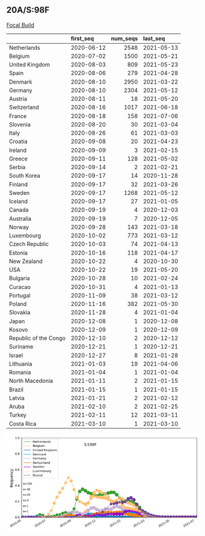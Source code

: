 

## 20A/S:98F
[Focal Build](https://nextstrain.org/groups/neherlab/ncov/S.S98F?c=gt-S_98&f_region=Europe)

|                       | first_seq   |   num_seqs | last_seq   |
|:----------------------|:------------|-----------:|:-----------|
| Netherlands           | 2020-06-12  |       2548 | 2021-05-13 |
| Belgium               | 2020-07-02  |       1500 | 2021-05-21 |
| United Kingdom        | 2020-08-03  |        809 | 2021-05-23 |
| Spain                 | 2020-08-06  |        279 | 2021-04-28 |
| Denmark               | 2020-08-10  |       2950 | 2021-03-22 |
| Germany               | 2020-08-10  |       2304 | 2021-05-12 |
| Austria               | 2020-08-11  |         18 | 2021-05-20 |
| Switzerland           | 2020-08-16  |       1017 | 2021-06-18 |
| France                | 2020-08-18  |        158 | 2021-07-06 |
| Slovenia              | 2020-08-20  |         30 | 2021-03-04 |
| Italy                 | 2020-08-26  |         61 | 2021-03-03 |
| Croatia               | 2020-09-08  |         20 | 2021-04-23 |
| Ireland               | 2020-09-09  |          3 | 2021-02-15 |
| Greece                | 2020-09-11  |        128 | 2021-05-02 |
| Serbia                | 2020-09-14  |          2 | 2021-02-21 |
| South Korea           | 2020-09-17  |         14 | 2020-11-28 |
| Finland               | 2020-09-17  |         32 | 2021-03-26 |
| Sweden                | 2020-09-17  |       1268 | 2021-05-12 |
| Iceland               | 2020-09-17  |         27 | 2021-01-05 |
| Canada                | 2020-09-19  |          4 | 2020-12-03 |
| Australia             | 2020-09-19  |          7 | 2020-12-05 |
| Norway                | 2020-09-28  |        143 | 2021-03-18 |
| Luxembourg            | 2020-10-02  |        773 | 2021-03-12 |
| Czech Republic        | 2020-10-03  |         74 | 2021-04-13 |
| Estonia               | 2020-10-16  |        118 | 2021-04-17 |
| New Zealand           | 2020-10-22  |          4 | 2020-10-30 |
| USA                   | 2020-10-22  |         19 | 2021-05-20 |
| Bulgaria              | 2020-10-28  |         10 | 2021-02-24 |
| Curacao               | 2020-10-31  |          4 | 2021-01-13 |
| Portugal              | 2020-11-09  |         38 | 2021-03-12 |
| Poland                | 2020-11-16  |        382 | 2021-05-30 |
| Slovakia              | 2020-11-28  |          4 | 2021-01-04 |
| Japan                 | 2020-12-08  |          1 | 2020-12-08 |
| Kosovo                | 2020-12-09  |          1 | 2020-12-09 |
| Republic of the Congo | 2020-12-10  |          2 | 2020-12-12 |
| Suriname              | 2020-12-21  |          1 | 2020-12-21 |
| Israel                | 2020-12-27  |          8 | 2021-01-28 |
| Lithuania             | 2021-01-03  |         19 | 2021-04-06 |
| Romania               | 2021-01-04  |          1 | 2021-01-04 |
| North Macedonia       | 2021-01-11  |          2 | 2021-01-15 |
| Brazil                | 2021-01-15  |          1 | 2021-01-15 |
| Latvia                | 2021-01-21  |          2 | 2021-02-12 |
| Aruba                 | 2021-02-10  |          2 | 2021-02-25 |
| Turkey                | 2021-02-11  |         12 | 2021-03-11 |
| Costa Rica            | 2021-03-10  |          1 | 2021-03-10 |

![Overall trends S.S98F](/overall_trends_figures/overall_trends_S.S98F.png)